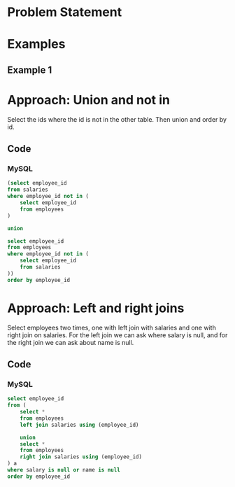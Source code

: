 # Problem Statement

# Examples
## Example 1

# Approach: Union and not in
Select the ids where the id is not in the other table.
Then union and order by id.
## Code
### MySQL
```sql
(select employee_id 
from salaries
where employee_id not in (
    select employee_id 
    from employees
)

union 

select employee_id
from employees
where employee_id not in (
    select employee_id
    from salaries
))
order by employee_id
```
# Approach: Left and right joins
Select employees two times, one with left join with salaries and one with right join on salaries.
For the left join we can ask where salary is null, and for the right join we can ask about name is null.
## Code
### MySQL
```sql
select employee_id
from (
    select * 
    from employees
    left join salaries using (employee_id)

    union
    select * 
    from employees
    right join salaries using (employee_id)
) a
where salary is null or name is null
order by employee_id
```